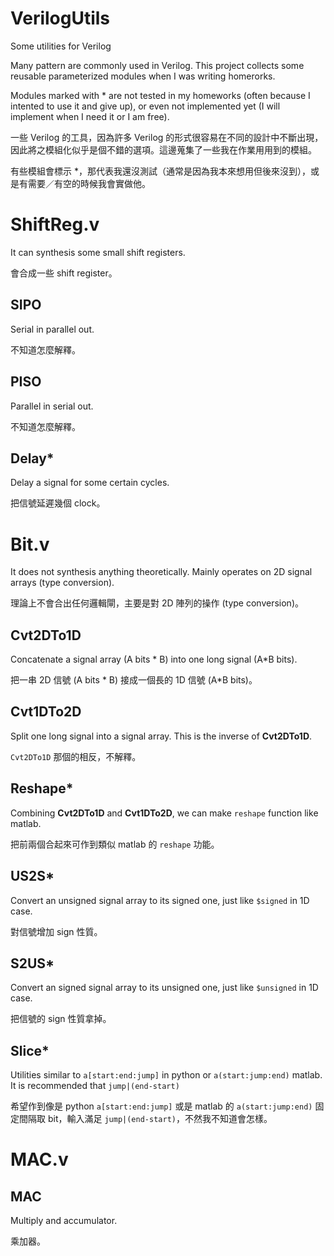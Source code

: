 # VerilogUtils

Some utilities for Verilog

Many pattern are commonly used in Verilog.
This project collects some reusable parameterized modules when I was writing homerorks.

Modules marked with \* are not tested in my homeworks (often because I intented to use it and give up), or even not implemented yet (I will implement when I need it or I am free).

一些 Verilog 的工具，因為許多 Verilog 的形式很容易在不同的設計中不斷出現，因此將之模組化似乎是個不錯的選項。這邊蒐集了一些我在作業用用到的模組。

有些模組會標示 \*，那代表我還沒測試（通常是因為我本來想用但後來沒到），或是有需要／有空的時候我會實做他。

# ShiftReg.v
It can synthesis some small shift registers.

會合成一些 shift register。

## SIPO
Serial in parallel out.

不知道怎麼解釋。

## PISO
Parallel in serial out.

不知道怎麼解釋。

## Delay\*
Delay a signal for some certain cycles.

把信號延遲幾個 clock。

# Bit.v
It does not synthesis anything theoretically.
Mainly operates on 2D signal arrays (type conversion).

理論上不會合出任何邏輯閘，主要是對 2D 陣列的操作 (type conversion)。

## Cvt2DTo1D
Concatenate a signal array (A bits \* B) into one long signal (A\*B bits).

把一串 2D 信號 (A bits \* B) 接成一個長的 1D 信號 (A\*B bits)。

## Cvt1DTo2D
Split one long signal into a signal array.
This is the inverse of **Cvt2DTo1D**.

`Cvt2DTo1D` 那個的相反，不解釋。

## Reshape\*
Combining **Cvt2DTo1D** and **Cvt1DTo2D**, we can make `reshape` function like matlab.

把前兩個合起來可作到類似 matlab 的 `reshape` 功能。

## US2S\*
Convert an unsigned signal array to its signed one, just like `$signed` in 1D case.

對信號增加 sign 性質。

## S2US\*
Convert an signed signal array to its unsigned one, just like `$unsigned` in 1D case.

把信號的 sign 性質拿掉。

## Slice\*
Utilities similar to `a[start:end:jump]` in python or `a(start:jump:end)` matlab.
It is recommended that `jump|(end-start)`

希望作到像是 python `a[start:end:jump]` 或是 matlab 的 `a(start:jump:end)` 固定間隔取 bit，輸入滿足 `jump|(end-start)`，不然我不知道會怎樣。

# MAC.v
## MAC
Multiply and accumulator.

乘加器。
